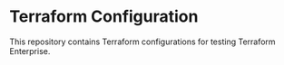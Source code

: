 # Terraform Configuration

This repository contains Terraform configurations for testing Terraform Enterprise.
